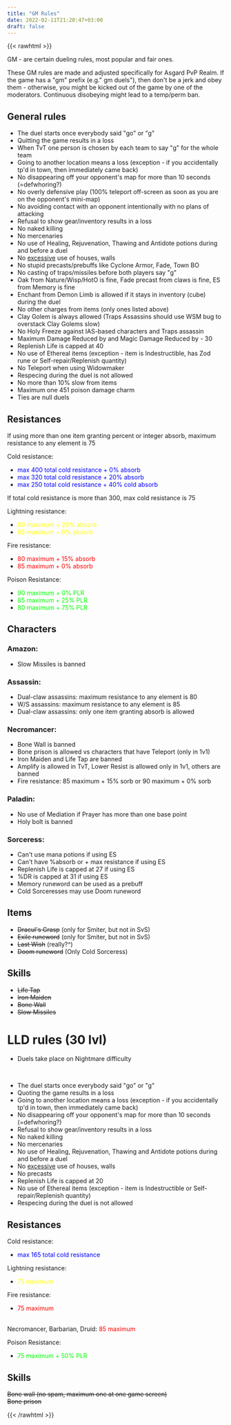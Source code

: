 ```yaml
---
title: "GM Rules"
date: 2022-02-11T21:20:47+03:00
draft: false
---
```

{{< rawhtml >}}
<p class="speshal-fancy-custom">

<p style="text-align: left;">GM - are certain dueling rules, most popular and fair ones.</p>
<p>These GM rules are made and adjusted specifically for Asgard PvP Realm. If the game has a "gm" prefix (e.g." gm duels"), then don't be a jerk and obey them - otherwise, you might be kicked out of the game by one of the moderators. Continuous disobeying might lead to a temp/perm ban.</p>
<h2>General rules</h2>
<ul>
<li>The duel starts once everybody said "go" or "g"</li>
<li>Quitting the game results in a loss</li>
<li>When TvT one person is chosen by each team to say "g" for the whole team</li>
<li>Going to another location means a loss (exception - if you accidentally tp'd in town, then immediately came back)</li>
<li>No disappearing off your opponent's map for more than 10 seconds (=defwhoring?)</li>
<li>No overly defensive play (100% teleport off-screen as soon as you are on the opponent's mini-map)</li>
<li>No avoiding contact with an opponent intentionally with no plans of attacking</li>
<li>Refusal to show gear/inventory results in a loss</li>
<li>No naked killing</li>
<li>No mercenaries</li>
<li>No use of Healing, Rejuvenation, Thawing and Antidote potions during and before a duel</li>
<li>No <span style="text-decoration: underline;">excessive</span> use of houses, walls</li>
<li>No stupid precasts/prebuffs like Cyclone Armor, Fade, Town BO</li>
<li>No casting of traps/missiles before both players say "g"</li>
<li>Oak from Nature/Wisp/HotO is fine, Fade precast from claws is fine, ES from Memory is fine</li>
<li>Enchant from Demon Limb is allowed if it stays in inventory (cube) during the duel</li>
<li>No other charges from items (only ones listed above)</li>
<li>Clay Golem is always allowed (Traps Assassins should use WSM bug to overstack Clay Golems slow)</li>
<li>No Holy Freeze against IAS-based characters and Traps assassin</li>
<li>Maximum Damage Reduced by and Magic Damage Reduced by - 30</li>
<li>Replenish Life is capped at 40</li>
<li>No use of Ethereal items (exception - item is Indestructible, has Zod rune or Self-repair/Replenish quantity)</li>
<li>No Teleport when using Widowmaker</li>
<li>Respecing during the duel is not allowed</li>
<li>No more than 10% slow from items</li>
<li>Maximum one 451 poison damage charm</li>
<li>Ties are null duels</li>
</ul>
<h2>Resistances</h2>
<p>If using more than one item granting percent or integer absorb, maximum resistance to any element is 75</p>
<p>Cold resistance:</p>
<ul>
<li><span style="color: #0000ff;">max 400 total cold resistance + 0% absorb</span></li>
<li><span style="color: #0000ff;">max 320 total cold resistance + 20% absorb</span></li>
<li><span style="color: #0000ff;">max 250 total cold resistance + 40% cold absorb</span></li>
</ul>
<p>If total cold resistance is more than 300, max cold resistance is 75</p>
<p>Lightning resistance:</p>
<ul>
<li><span style="color: #ffff00;">80 maximum + 20% absorb</span></li>
<li><span style="color: #ffff00;">85 maximum + 0% absorb</span></li>
</ul>
<p>Fire resistance:</p>
<ul>
<li><span style="color: #ff0000;">80 maximum + 15% absorb</span></li>
<li><span style="color: #ff0000;">85 maximum + 0% absorb</span></li>
</ul>
<p>Poison Resistance:</p>
<ul>
<li><span style="color: #00ff00;">90 maximum + 0% PLR</span></li>
<li><span style="color: #00ff00;">85 maximum + 25% PLR</span></li>
<li><span style="color: #00ff00;">80 maximum + 75% PLR</span></li>
</ul>
<h2>Characters</h2>
<h3>Amazon:</h3>
<ul>
<li>Slow Missiles is banned</li>
</ul>
<h3>Assassin:</h3>
<ul>
<li>Dual-claw assassins: maximum resistance to any element is 80</li>
<li>W/S assassins: maximum resistance to any element is 85</li>
<li>Dual-claw assassins: only one item granting absorb is allowed</li>
</ul>
<h3>Necromancer:</h3>
<ul>
<li>Bone Wall is banned</li>
<li>Bone prison is allowed vs characters that have Teleport (only in 1v1)</li>
<li>Iron Maiden and Life Tap are banned</li>
<li>Amplify is allowed in TvT, Lower Resist is allowed only in 1v1, others are banned</li>
<li>Fire resistance: 85 maximum + 15% sorb or 90 maximum + 0% sorb</li>
</ul>
<h3>Paladin:</h3>
<ul>
<li>No use of Mediation if Prayer has more than one base point</li>
<li>Holy bolt is banned</li>
</ul>
<h3>Sorceress:</h3>
<ul>
<li>Can't use mana potions if using ES</li>
<li>Can't have %absorb or + max resistance if using ES</li>
<li>Replenish Life is capped at 27 if using ES</li>
<li>%DR is capped at 31 if using ES</li>
<li>Memory runeword can be used as a prebuff</li>
<li>Cold Sorceresses may use Doom runeword</li>
</ul>
<h2>Items</h2>
<ul>
<li><span style="text-decoration: line-through;">Dracul's Grasp</span> (only for Smiter, but not in SvS)</li>
<li><span style="text-decoration: line-through;">Exile runeword</span> (only for Smiter, but not in SvS)</li>
<li><span style="text-decoration: line-through;">Last Wish</span> (really?^)</li>
<li><span style="text-decoration: line-through;">Doom runeword</span> (Only Cold Sorceress)</li>
</ul>
<h2>Skills</h2>
<ul>
<li><span style="text-decoration: line-through;">Life Tap</span></li>
<li><span style="text-decoration: line-through;">Iron Maiden</span></li>
<li><span style="text-decoration: line-through;">Bone Wall</span></li>
<li><span style="text-decoration: line-through;">Slow Missiles</span></li>
</ul>
<h1 style="text-align: left;">LLD rules (30 lvl)</h1>
<ul>
<li>Duels take place on Nightmare difficulty</li>
</ul>
<br>
<ul>
<li>The duel starts once everybody said "go" or "g"</li>
<li>Quoting the game results in a loss</li>
<li>Going to another location means a loss (exception - if you accidentally tp'd in town, then immediately came back)</li>
<li>No disappearing off your opponent's map for more than 10 seconds (=defwhoring?)</li>
<li>Refusal to show gear/inventory results in a loss</li>
<li>No naked killing</li>
<li>No mercenaries</li>
<li>No use of Healing, Rejuvenation, Thawing and Antidote potions during and before a duel</li>
<li>No <span style="text-decoration: underline;">excessive</span> use of houses, walls</li>
<li>No precasts</li>
<li>Replenish Life is capped at 20</li>
<li>No use of Ethereal items (exception - item is Indestructible or Self-repair/Replenish quantity)</li>
<li>Respecing during the duel is not allowed</li>
</ul>
<h2>Resistances</h2>
<p>Cold resistance:</p>
<ul>
<li><span style="color: #0000ff;">max 165 total cold resistance</span></li>
</ul>
<p>Lightning resistance:</p>
<ul>
<li><span style="color: #ffff00;">75 maximum</span></li>
</ul>
<p>Fire resistance:</p>
<ul>
<li><span style="color: #ff0000;">75 maximum</span></li>
</ul>
<p><br />Necromancer, Barbarian, Druid: <span style="color: #ff0000;">85 maximum</span></p>
<p>Poison Resistance:</p>
<ul>
<li><span style="color: #00ff00;">75 maximum + 50% PLR</span></li>
</ul>
<h2>Skills</h2>
<p><span style="text-decoration: line-through;">Bone wall (no spam, maximum one at one game screen)</span><br /><span style="text-decoration: line-through;">Bone prison</span></p>
{{< /rawhtml >}}